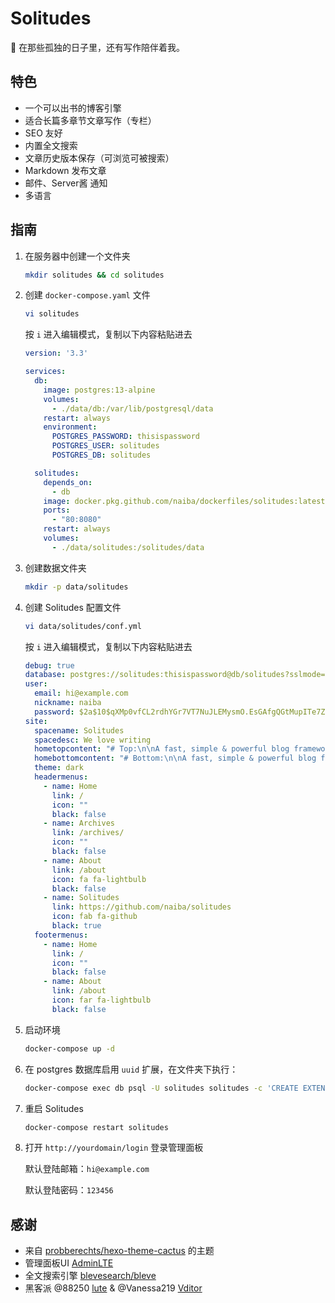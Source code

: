 # Solitudes

:smoking: 在那些孤独的日子里，还有写作陪伴着我。

## 特色

- 一个可以出书的博客引擎
- 适合长篇多章节文章写作（专栏）
- SEO 友好
- 内置全文搜索
- 文章历史版本保存（可浏览可被搜索）
- Markdown 发布文章
- 邮件、Server酱 通知
- 多语言

## 指南

1. 在服务器中创建一个文件夹

    ```sh
    mkdir solitudes && cd solitudes
    ```

2. 创建 `docker-compose.yaml` 文件

    ```sh
    vi solitudes
    ```
    按 `i` 进入编辑模式，复制以下内容粘贴进去
    ```yaml
    version: '3.3'

    services:
      db:
        image: postgres:13-alpine
        volumes:
          - ./data/db:/var/lib/postgresql/data
        restart: always
        environment:
          POSTGRES_PASSWORD: thisispassword
          POSTGRES_USER: solitudes
          POSTGRES_DB: solitudes

      solitudes:
        depends_on:
          - db
        image: docker.pkg.github.com/naiba/dockerfiles/solitudes:latest
        ports:
          - "80:8080"
        restart: always
        volumes:
          - ./data/solitudes:/solitudes/data
    ```
    
2. 创建数据文件夹
    ```sh
    mkdir -p data/solitudes
    ```
    
4. 创建 Solitudes 配置文件

    ```sh
    vi data/solitudes/conf.yml
    ```

    按 `i` 进入编辑模式，复制以下内容粘贴进去

    ```yaml
    debug: true
    database: postgres://solitudes:thisispassword@db/solitudes?sslmode=disable
    user:
      email: hi@example.com
      nickname: naiba
      password: $2a$10$qXMp0vfCL2rdhYGr7VT7NuJLEMysmO.EsGAfgQGtMupITe7ZNbi86
    site:
      spacename: Solitudes
      spacedesc: We love writing
      hometopcontent: "# Top:\n\nA fast, simple & powerful blog framework \U0001F44D\n"
      homebottomcontent: "# Bottom:\n\nA fast, simple & powerful blog framework \U0001F44D\n"
      theme: dark
      headermenus:
        - name: Home
          link: /
          icon: ""
          black: false
        - name: Archives
          link: /archives/
          icon: ""
          black: false
        - name: About
          link: /about
          icon: fa fa-lightbulb
          black: false
        - name: Solitudes
          link: https://github.com/naiba/solitudes
          icon: fab fa-github
          black: true
      footermenus:
        - name: Home
          link: /
          icon: ""
          black: false
        - name: About
          link: /about
          icon: far fa-lightbulb
          black: false
    ```

5. 启动环境

    ```sh
    docker-compose up -d
    ```

6. 在 postgres 数据库启用 `uuid` 扩展，在文件夹下执行：

    ```sh
    docker-compose exec db psql -U solitudes solitudes -c 'CREATE EXTENSION IF NOT EXISTS "uuid-ossp";'
    ```

7. 重启 Solitudes

    ```sh
    docker-compose restart solitudes
    ```

8. 打开 `http://yourdomain/login` 登录管理面板

    默认登陆邮箱：`hi@example.com`

    默认登陆密码：`123456`

## 感谢

- 来自 [probberechts/hexo-theme-cactus](https://github.com/probberechts/hexo-theme-cactus) 的主题
- 管理面板UI [AdminLTE](https://adminlte.io/)
- 全文搜索引擎 [blevesearch/bleve](https://github.com/blevesearch/bleve)
- 黑客派 @88250 [lute](https://github.com/88250/lute) & @Vanessa219 [Vditor](https://github.com/Vanessa219/vditor)
